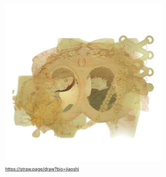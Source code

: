 


![image alt](https://github.com/Jiaoshi0/Jiaoshi0/blob/326d497c6ddef2586ee91894aee7ebc66df3b1c8/a%20nhon.jpg)


https://straw.page/draw?bio=jiaoshi
